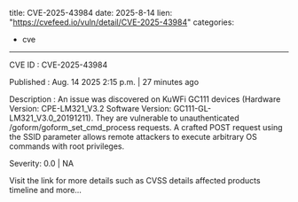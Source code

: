  
title: CVE-2025-43984
date: 2025-8-14
lien: "https://cvefeed.io/vuln/detail/CVE-2025-43984"
categories:
  - cve
---

CVE ID : CVE-2025-43984

Published :  Aug. 14
2025
2:15 p.m. | 27 minutes ago

Description : An issue was discovered on KuWFi GC111 devices (Hardware Version: CPE-LM321_V3.2
Software Version: GC111-GL-LM321_V3.0_20191211). They are vulnerable to unauthenticated /goform/goform_set_cmd_process requests. A crafted POST request
using the SSID parameter
allows remote attackers to execute arbitrary OS commands with root privileges.

Severity: 0.0 | NA

Visit the link for more details
such as CVSS details
affected products
timeline
and more...
